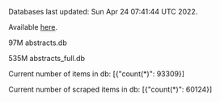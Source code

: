 Databases last updated: Sun Apr 24 07:41:44 UTC 2022. 

Available [here](https://github.com/cbeauhilton/ash-db/releases).


97M	abstracts.db

535M	abstracts_full.db

Current number of items in db:
[{"count(*)": 93309}]

Current number of scraped items in db:
[{"count(*)": 60124}]
